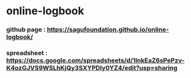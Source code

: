 # online-logbook

### github page : https://sagufoundation.github.io/online-logbook/
### spreadsheet : https://docs.google.com/spreadsheets/d/1InkEaZ6sPePzv-K4ozGJVS9WSLhKjQy3SXYPDIy0YZ4/edit?usp=sharing
